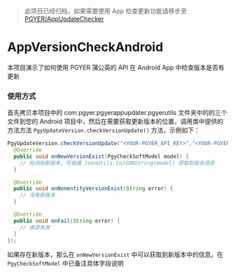 > 此项目已经归档，如果需要使用 App 检查更新功能请移步至 [PGYER/AppUpdateChecker](https://github.com/PGYER/AppUpdateChecker)

# AppVersionCheckAndroid

本项目演示了如何使用 PGYER 蒲公英的 API 在 Android App 中检查版本是否有更新

### 使用方式

首先拷贝本项目中的 com.pgyer.pgyerappupdater.pgyerutils 文件夹中的的三个文件到您的 Android 项目中，然后在需要获取更新版本的位置，调用类中提供的方法方法 `PgyUpdateVersion.checkVersionUpdate()` 方法，示例如下：

```java
PgyUpdateVersion.checkVersionUpdate("<YOUR-PGYER_API_KEY>","<YOUR-PGYER_APP_KEY>","","<APP-VERSION-NAME>",new PgyCheckoutCallBack() {
  @Override
  public void onNewVersionExist(PgyCheckSoftModel model) {
    // 检测到新版本，可根据 JsonUtils.toJSONString(model) 获取到版本信息
  }

  @Override
  public void onNonentityVersionExist(String error) {
    // 没有新版本
  }

  @Override
  public void onFail(String error) {
    // 请求失败
  }
});
```

如果存在新版本，那么在 `onNewVersionExist` 中可以获取到新版本中的信息。在 `PgyCheckSoftModel` 中已备注具体字段说明
